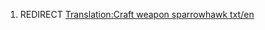 1.  REDIRECT [Translation:Craft weapon sparrowhawk
    txt/en](Translation:Craft_weapon_sparrowhawk_txt/en "wikilink")